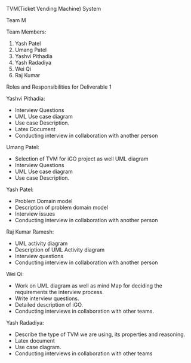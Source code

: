 TVM(Ticket Vending Machine) System

Team M

Team Members:
1. Yash Patel
2. Umang Patel
3. Yashvi Pithadia
4. Yash Radadiya
5. Wei Qi
6. Raj Kumar

Roles and Responsibilities for Deliverable 1

Yashvi Pithadia: 
- Interview Questions
- UML Use case diagram
- Use case Description.
- Latex Document
- Conducting interview in collaboration with another person

Umang Patel: 
- Selection of TVM for iGO project as well UML diagram
- Interview Questions
- UML Use case diagram
- Use case Description.

Yash Patel: 
- Problem Domain model 
- Description of problem domain model 
- Interview issues 
- Conducting interview in collaboration with another person

Raj Kumar Ramesh: 
- UML activity diagram
- Description of UML Activity diagram
- Interview questions
- Conducting interview in collaboration with another person

Wei Qi: 
- Work on UML diagram as well as mind Map for deciding the requirements the interview process.
- Write interview questions.
- Detailed description of iGO.
- Conducting interviews in collaboration with other teams.

Yash Radadiya: 
- Describe the type of TVM we are using, its properties and reasoning.
- Latex document
- Use case diagram.
- Conducting interviews in collaboration with other teams
